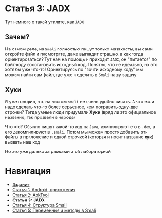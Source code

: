# Статья 3: JADX

Тут немного о такой утилите, как `JADX`

## Зачем?

На самом деле, на `Smali` полностью пишут только мазахисты, вы сами откройте файл и посмотрите, даже выглядит страшно, а как тогда ориентироваться?
Тут нам на помощь и приходит `JADX`, он "пытается" по байт-коду восстановить исходный код. Понятно, что не идеально, но это хотя бы уже что-то!
Ориентируясь по "почти исходному коду" мы можем найти сам файл, где уже и сделать в `Smali` нашу задачу

## Хуки

Я уже говорил, что на чистом `Smali` не очень удобно писать. А что если надо сделать что-то более серьезное, чем поправить одну-две строчки?
Тогда умные люди придумали **Хуки** (вряд ли это официальное название, так прозвали в народе)

Что это? Обычно пишут какой-то код на `Java`, компилируют его в `.dex`, а его декомпилируют в `.smali`. Потом мы можем просто добавить эти файлы в приложение и одной строчкой (которая и носит название **хук**) вызвать наш код

Но это уже далеко за рамками этой лабораторной

# Навигация

- [Задание](../README.md)
- [Статья 1: Android, приложения](./APPS.md)
- [Статья 2: ApkTool](./APKTOOL.md)
- **Статья 3: JADX**
- [Статья 4: Структура Smali](./SMALI-STRUCTURE.md)
- [Статья 5: Переменные и методы в Smali](./SMALI-VARS-METHODS.md)